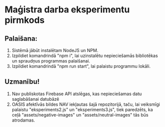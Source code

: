 # Maģistra darba eksperimentu pirmkods

## Palaišana:

1. Sistēmā jābūt instalētam NodeJS un NPM.
2. Izpildiet komandrindā "npm i", lai uzinstalētu nepieciešamās bibliotēkas un spraudņus programmas palaišanai.
3. Izpildiet komandrindā "npm run start", lai palaistu programmu lokāli.

## Uzmanību!

1. Nav publiskotas Firebase API atslēgas, kas nepieciešamas datu saglabāšanai datubāzē
2. OASIS afektīvās bildes NAV iekļautas šajā repozitorijā, taču, lai veiksmīgi palaistu "eksperiments2.js" un "eksperiments3.js", tiek paredzēts, ka ceļā "assets/negative-images" un "assets/neutral-images" tās būs atrodamas.
